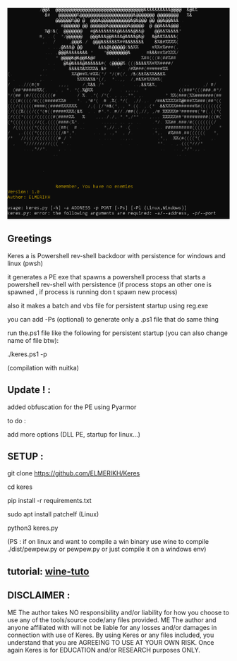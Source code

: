 
![!\[Alt text\](<>)](<2023-12-31 09_49_35-Kali-Linux-2021.3-vmware-amd64 - VMware Workstation 17 Player (Non-commercial us.png>)

Greetings
-------------------------------------

Keres a is Powershell rev-shell backdoor with persistence for windows and linux (pwsh)

it generates a PE exe that spawns a powershell process that starts a powershell rev-shell with persistence (if process stops an other one is spawned , if process is running don t spawn new process)

also it makes a batch and vbs file for persistent startup using reg.exe

you can add -Ps (optional) to generate only a .ps1 file that do same thing

run the.ps1 file like the following for persistent startup (you can also change name of file btw):

./keres.ps1 -p


(compilation with nuitka)

Update ! : 
-------------------------------------------

added obfuscation for the PE using Pyarmor

to do : 

add more options (DLL PE, startup for linux...)

SETUP :
---------------------

git clone https://github.com/ELMERIKH/Keres

cd keres

pip install -r requirements.txt

sudo apt install patchelf (Linux)

python3 keres.py

(PS : if on linux and want to compile a win binary use wine to compile ./dist/pewpew.py or pewpew.py or just compile it on a windows env) 

tutorial: [wine-tuto](wine-tuto/wine.md)
-------------------

DISCLAIMER :
----------------------------------

ME The author takes NO responsibility and/or liability for how you choose to use any of the tools/source code/any files provided. ME The author and anyone affiliated with will not be liable for any losses and/or damages in connection with use of Keres. By using Keres or any files included, you understand that you are AGREEING TO USE AT YOUR OWN RISK. Once again Keres is for EDUCATION and/or RESEARCH purposes ONLY.


